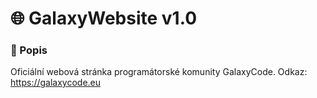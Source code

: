 # 🌐 GalaxyWebsite v1.0

### 📄 Popis

Oficiální webová stránka programátorské komunity GalaxyCode. Odkaz: https://galaxycode.eu
